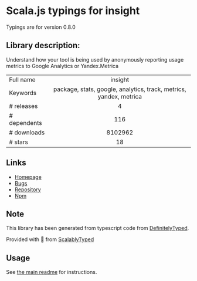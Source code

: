 
# Scala.js typings for insight

Typings are for version 0.8.0

## Library description:
Understand how your tool is being used by anonymously reporting usage metrics to Google Analytics or Yandex.Metrica

|                    |                 |
| ------------------ | :-------------: |
| Full name          | insight |
| Keywords           | package, stats, google, analytics, track, metrics, yandex, metrica |
| # releases         | 4 |
| # dependents       | 116 |
| # downloads        | 8102962 |
| # stars            | 18 |

## Links
- [Homepage](https://github.com/yeoman/insight#readme)
- [Bugs](https://github.com/yeoman/insight/issues)
- [Repository](https://github.com/yeoman/insight)
- [Npm](https://www.npmjs.com/package/insight)
    


## Note
This library has been generated from typescript code from [DefinitelyTyped](https://definitelytyped.org).

Provided with :purple_heart: from [ScalablyTyped](https://github.com/oyvindberg/ScalablyTyped)

## Usage
See [the main readme](../../readme.md) for instructions.


